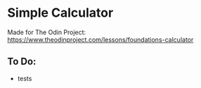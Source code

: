 # Simple Calculator

Made for The Odin Project:
https://www.theodinproject.com/lessons/foundations-calculator

## To Do:
- tests